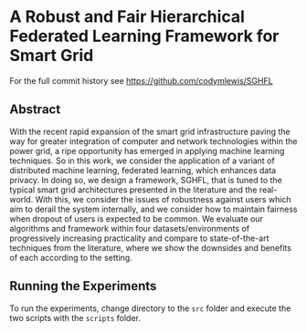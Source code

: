 # A Robust and Fair Hierarchical Federated Learning Framework for Smart Grid

For the full commit history see https://github.com/codymlewis/SGHFL

## Abstract

With the recent rapid expansion of the smart grid infrastructure paving the way for greater integration of computer and network technologies within the power grid, a ripe opportunity has emerged in applying machine learning techniques. So in this work, we consider the application of a variant of distributed machine learning, federated learning, which enhances data privacy. In doing so, we design a framework, SGHFL, that is tuned to the typical smart grid architectures presented in the literature and the real-world. With this, we consider the issues of robustness against users which aim to derail the system internally, and we consider how to maintain fairness when dropout of users is expected to be common. We evaluate our algorithms and framework within four datasets/environments of progressively increasing practicality and compare to state-of-the-art techniques from the literature, where we show the downsides and benefits of each according to the setting.


## Running the Experiments

To run the experiments, change directory to the `src` folder and execute the two scripts with the `scripts` folder.
